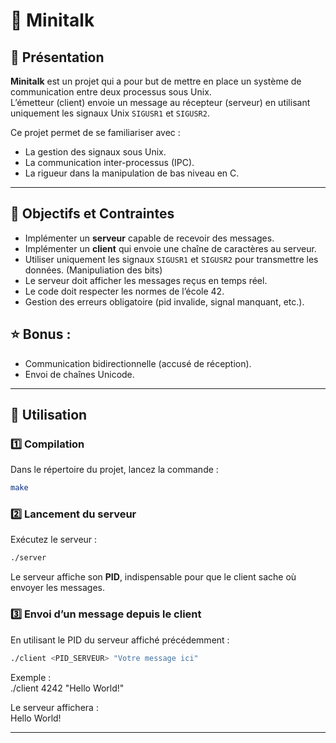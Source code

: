 # 📡 Minitalk

## 📖 Présentation
**Minitalk** est un projet qui a pour but de mettre en place un système de communication entre deux processus sous Unix.  
L’émetteur (client) envoie un message au récepteur (serveur) en utilisant uniquement les signaux Unix `SIGUSR1` et `SIGUSR2`.  

Ce projet permet de se familiariser avec :
- La gestion des signaux sous Unix.
- La communication inter-processus (IPC).
- La rigueur dans la manipulation de bas niveau en C.

---

## 🎯 Objectifs et Contraintes
- Implémenter un **serveur** capable de recevoir des messages.
- Implémenter un **client** qui envoie une chaîne de caractères au serveur.
- Utiliser uniquement les signaux `SIGUSR1` et `SIGUSR2` pour transmettre les données. (Manipuliation des bits)
- Le serveur doit afficher les messages reçus en temps réel.
- Le code doit respecter les normes de l’école 42.
- Gestion des erreurs obligatoire (pid invalide, signal manquant, etc.).

## ⭐ Bonus :
  - Communication bidirectionnelle (accusé de réception).
  - Envoi de chaînes Unicode.
---

## 🚀 Utilisation

### 1️⃣ Compilation
Dans le répertoire du projet, lancez la commande :
```bash
make
```
### 2️⃣ Lancement du serveur
Exécutez le serveur :  
```bash
./server  
```
Le serveur affiche son **PID**, indispensable pour que le client sache où envoyer les messages.

### 3️⃣ Envoi d’un message depuis le client
En utilisant le PID du serveur affiché précédemment : 
```bash
./client <PID_SERVEUR> "Votre message ici"  
```
Exemple :  
./client 4242 "Hello World!"  

Le serveur affichera :  
Hello World!  

---

